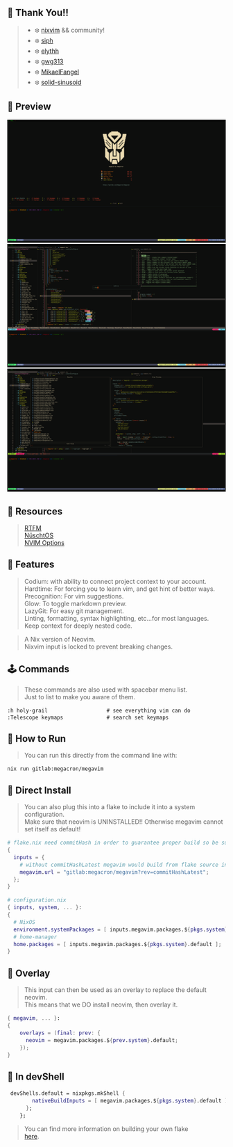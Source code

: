 ## :punch: Thank You!!

> - :snowflake: [nixvim](https://github.com/nix-community/nixvim) && community!
> - :snowflake: [siph](https://github.com/siph/nixvim-flake)
> - :snowflake: [elythh](https://github.com/elythh/nixvim/tree/main)
> - :snowflake: [gwg313](https://github.com/gwg313/nvim-nix/tree/main/config)
> - :snowflake: [MikaelFangel](https://github.com/MikaelFangel/nixvim-config/blob/main/README.md)
> - :snowflake: [solid-sinusoid](https://github.com/solid-sinusoid/nixvim-config/tree/main)

## :city_sunset: Preview
![](png/megavim1.png)  
![](png/megavim2.png)  
![](png/megavim3.png)  

## :book: Resources

> [RTFM](https://nix-community.github.io/nixvim/)  
> [NüschtOS](https://nix-community.github.io/nixvim/search/)  
> [NVIM Options](https://neovim.io/doc/user/options.html#)

## :electric_plug: Features

> Codium: with ability to connect project context to your account.  
> Hardtime: For forcing you to learn vim, and get hint of better ways.  
> Precognition: For vim suggestions.  
> Glow: To toggle markdown preview.  
> LazyGit: For easy git management.  
> Linting, formatting, syntax highlighting, etc...for most languages.  
> Keep context for deeply nested code.

> A Nix version of Neovim.  
> Nixvim input is locked to prevent breaking changes.

## :joystick: Commands

> These commands are also used with spacebar menu list.  
> Just to list to make you aware of them.

```vim
:h holy-grail                   # see everything vim can do
:Telescope keymaps              # search set keymaps
```

## :nut_and_bolt: How to Run

> You can run this directly from the command line with:

```shell
nix run gitlab:megacron/megavim
```

## :floppy_disk: Direct Install

> You can also plug this into a flake to include it into a system configuration.  
> Make sure that neovim is UNINSTALLED!! Otherwise megavim cannot set itself as default!

```nix
# flake.nix need commitHash in order to guarantee proper build so be sure to paste in latest commit
{
  inputs = {
    # without commitHashLatest megavim would build from flake source instead of its own
    megavim.url = "gitlab:megacron/megavim?rev=commitHashLatest";
  };
}
```

```nix
# configuration.nix
{ inputs, system, ... }:
{
  # NixOS
  environment.systemPackages = [ inputs.megavim.packages.${pkgs.system}.default ];
  # home-manager
  home.packages = [ inputs.megavim.packages.${pkgs.system}.default ];
}
```

## :pushpin: Overlay

> This input can then be used as an overlay to replace the default neovim.  
> This means that we DO install neovim, then overlay it.

```nix
{ megavim, ... }:
{
    overlays = (final: prev: {
      neovim = megavim.packages.${prev.system}.default;
    });
}
```

## :crystal_ball: In devShell

```nix
 devShells.default = nixpkgs.mkShell {
        nativeBuildInputs = [ megavim.packages.${pkgs.system}.default ];
      };
    };
```

> You can find more information on building your own flake  
> [here](https://gist.github.com/siph/288b7c6b5f68a1902d28aebc95fde4c5).
